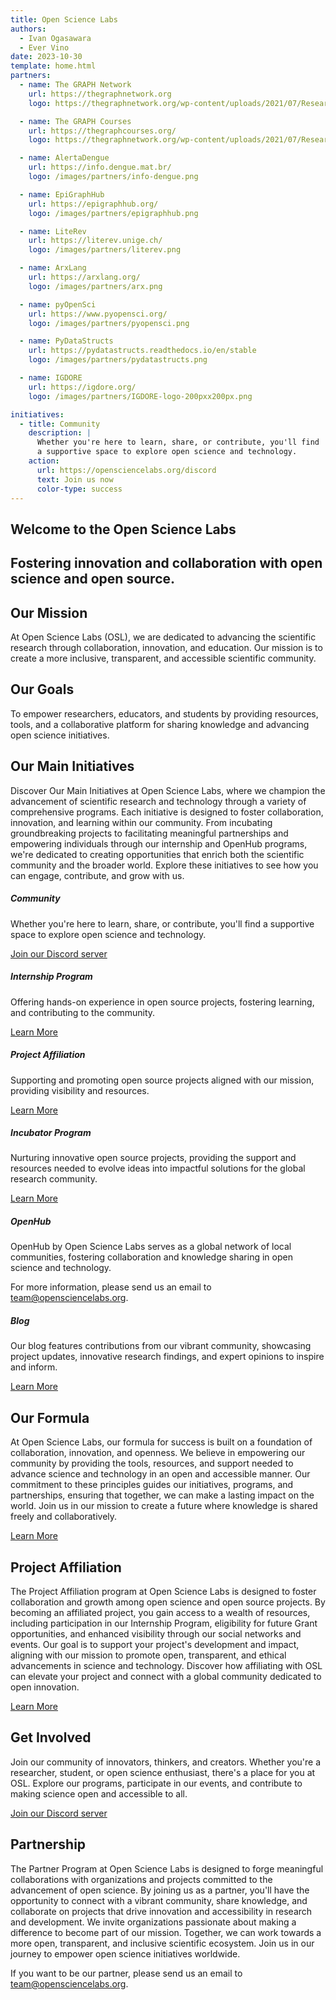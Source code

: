 ```yaml
---
title: Open Science Labs
authors:
  - Ivan Ogasawara
  - Ever Vino
date: 2023-10-30
template: home.html
partners:
  - name: The GRAPH Network
    url: https://thegraphnetwork.org
    logo: https://thegraphnetwork.org/wp-content/uploads/2021/07/Research_GRAPH_logo-2-1-1-2-3-150x150.png

  - name: The GRAPH Courses
    url: https://thegraphcourses.org/
    logo: https://thegraphnetwork.org/wp-content/uploads/2021/07/Research_GRAPH_logo-2-1-1-2-3-150x150.png

  - name: AlertaDengue
    url: https://info.dengue.mat.br/
    logo: /images/partners/info-dengue.png

  - name: EpiGraphHub
    url: https://epigraphhub.org/
    logo: /images/partners/epigraphhub.png

  - name: LiteRev
    url: https://literev.unige.ch/
    logo: /images/partners/literev.png

  - name: ArxLang
    url: https://arxlang.org/
    logo: /images/partners/arx.png

  - name: pyOpenSci
    url: https://www.pyopensci.org/
    logo: /images/partners/pyopensci.png

  - name: PyDataStructs
    url: https://pydatastructs.readthedocs.io/en/stable
    logo: /images/partners/pydatastructs.png

  - name: IGDORE
    url: https://igdore.org/
    logo: /images/partners/IGDORE-logo-200pxx200px.png

initiatives:
  - title: Community
    description: |
      Whether you're here to learn, share, or contribute, you'll find
      a supportive space to explore open science and technology.
    action:
      url: https://opensciencelabs.org/discord
      text: Join us now
      color-type: success
---
```


<!-- Hero Section -->
<section id="home" class="p-5 text-center bg-light welcome-section">
  <div class="overlay px-0 py-4">
    <div class="container p-0">
      <h1>Welcome to the <span class="bg-light text-warning rounded">Open Science Labs</span></h1>
      <h2>
        Fostering innovation and collaboration with open science and open
        source.
      </h2>
    </div>
  </div>
</section>

<section class="wrap content extra" id="mission">
  <div class="container pb-3">
    <div class="row my-2">
      <div class="col-md-6">
        <h2 class="text-center">Our Mission</h2>
        <p>
          At Open Science Labs (OSL), we are dedicated to advancing the
          scientific research through collaboration, innovation, and education.
          Our mission is to create a more inclusive, transparent, and accessible
          scientific community.
        </p>
      </div>
      <div class="col-md-6">
        <h2 class="text-center">Our Goals</h2>
        <p>
          To empower researchers, educators, and students by providing
          resources, tools, and a collaborative platform for sharing knowledge
          and advancing open science initiatives.
        </p>
      </div>
    </div>
  </div>
</section>

<section id="initiatives" class="p-5 bg-light">
  <div class="container">
    <h2 class="text-center">Our Main Initiatives</h2>
    <p>
      Discover Our Main Initiatives at Open Science Labs, where we champion
      the advancement of scientific research and technology through a
      variety of comprehensive programs. Each initiative is designed to
      foster collaboration, innovation, and learning within our community.
      From incubating groundbreaking projects to facilitating meaningful
      partnerships and empowering individuals through our internship and
      OpenHub programs, we're dedicated to creating opportunities that
      enrich both the scientific community and the broader world. Explore
      these initiatives to see how you can engage, contribute, and grow with
      us.
    </p>
    <div class="row row-cols-1 row-cols-sm-1 row-cols-md-2 row-cols-lg-3 g-4">
      <div class="col">
        <div class="card">
          <div class="card-body">
            <h5 class="card-title">Community</h5>
            <p class="card-text fw-lighter">
              Whether you're here to learn, share, or contribute, you'll find
              a supportive space to explore open science and technology.
            </p>
            <a
              href="https://opensciencelabs.org/discord"
              class="btn btn-success"
              target="_blank"
            >
              Join our Discord server
            </a>
          </div>
        </div>
      </div>
      <div class="col">
        <div class="card">
          <div class="card-body">
            <h5 class="card-title">Internship Program</h5>
            <p class="card-text fw-lighter">
              Offering hands-on experience in open source projects, fostering
              learning, and contributing to the community.
            </p>
            <a href="/opportunities/internship" class="btn btn-primary"
              >Learn More</a
            >
          </div>
        </div>
      </div>
      <div class="col">
        <div class="card">
          <div class="card-body">
            <h5 class="card-title">Project Affiliation</h5>
            <p class="card-text fw-lighter">
              Supporting and promoting open source projects aligned with our
              mission, providing visibility and resources.
            </p>
            <a href="/projects/affiliation/" class="btn btn-primary">Learn More</a>
          </div>
        </div>
      </div>
      <div class="col">
        <div class="card">
          <div class="card-body">
            <h5 class="card-title">Incubator Program</h5>
            <p class="card-text fw-lighter">
              Nurturing innovative open source projects, providing the support
              and resources needed to evolve ideas into impactful solutions
              for the global research community.
            </p>
            <a href="/projects/incubation" class="btn btn-primary"
              >Learn More</a
            >
          </div>
        </div>
      </div>
      <div class="col">
        <div class="card">
          <div class="card-body">
            <h5 class="card-title">OpenHub</h5>
            <p class="card-text fw-lighter">
              OpenHub by Open Science Labs serves as a global network of local
              communities, fostering collaboration and knowledge sharing in
              open science and technology.
            </p>
            For more information, please send us an email to
            <a href="mailto:team@opensciencelabs.org" target="_blank"
              >team@opensciencelabs.org</a
            >.
          </div>
        </div>
      </div>
      <div class="col">
        <div class="card">
          <div class="card-body">
            <h5 class="card-title">Blog</h5>
            <p class="card-text fw-lighter">
              Our blog features contributions from our vibrant community,
              showcasing project updates, innovative research findings, and
              expert opinions to inspire and inform.
            </p>
            <a href="/blog" class="btn btn-primary">Learn More</a>
          </div>
        </div>
      </div>
    </div>
  </div>
</section>

<section id="our-formula" class="p-5">
  <div class="container">
    <h2 class="text-center">Our Formula</h2>
    <p>
      At Open Science Labs, our formula for success is built on a foundation
      of collaboration, innovation, and openness. We believe in empowering
      our community by providing the tools, resources, and support needed to
      advance science and technology in an open and accessible manner. Our
      commitment to these principles guides our initiatives, programs, and
      partnerships, ensuring that together, we can make a lasting impact on
      the world. Join us in our mission to create a future where knowledge
      is shared freely and collaboratively.
    </p>
    <div class="text-center mt-4">
      <a href="/about/formula" class="btn btn-primary">Learn More</a>
    </div>
  </div>
</section>

<section id="affiliation" class="p-5 bg-light">
  <div class="container">
    <h2 class="text-center">Project Affiliation</h2>
    <p>
      The Project Affiliation program at Open Science Labs is designed to
      foster collaboration and growth among open science and open source
      projects. By becoming an affiliated project, you gain access to a
      wealth of resources, including participation in our Internship
      Program, eligibility for future Grant opportunities, and enhanced
      visibility through our social networks and events. Our goal is to
      support your project's development and impact, aligning with our
      mission to promote open, transparent, and ethical advancements in
      science and technology. Discover how affiliating with OSL can elevate
      your project and connect with a global community dedicated to open
      innovation.
    </p>
    <div class="text-center mt-4">
      <a href="/projects/affiliation/" class="btn btn-primary"
        >Learn More</a
      >
    </div>
  </div>
</section>

<section id="get-involved" class="p-5">
  <div class="container">
    <h2 class="text-center">Get Involved</h2>
    <p>
      Join our community of innovators, thinkers, and creators. Whether
      you're a researcher, student, or open science enthusiast, there's a
      place for you at OSL. Explore our programs, participate in our events,
      and contribute to making science open and accessible to all.
    </p>
    <div class="text-center mt-4">
      <a
        href="https://opensciencelabs.org/discord"
        class="btn btn-success"
        target="_blank"
      >
        Join our Discord server
      </a>
    </div>
  </div>
</section>

<section id="partnership" class="p-5 bg-light">
  <div class="container">
    <h2 class="text-center">Partnership</h2>
    <div>
      <p>
        The Partner Program at Open Science Labs is designed to forge
        meaningful collaborations with organizations and projects committed
        to the advancement of open science. By joining us as a partner,
        you'll have the opportunity to connect with a vibrant community,
        share knowledge, and collaborate on projects that drive innovation
        and accessibility in research and development. We invite
        organizations passionate about making a difference to become part of
        our mission. Together, we can work towards a more open, transparent,
        and inclusive scientific ecosystem. Join us in our journey to
        empower open science initiatives worldwide.
      </p>
      <p>
        If you want to be our partner, please send us an email to
        <a href="mailto:team@opensciencelabs.org" target="_blank"
          >team@opensciencelabs.org</a
        >.
      </p>
    </div>
  </div>
</section>

